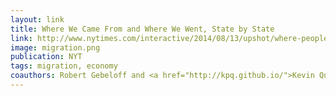 ```yaml
---
layout: link
title: Where We Came From and Where We Went, State by State
link: http://www.nytimes.com/interactive/2014/08/13/upshot/where-people-in-each-state-were-born.html
image: migration.png
publication: NYT
tags: migration, economy
coauthors: Robert Gebeloff and <a href="http://kpq.github.io/">Kevin Quealy</a>
---
```

